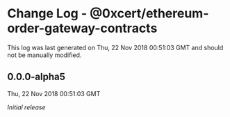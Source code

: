 # Change Log - @0xcert/ethereum-order-gateway-contracts

This log was last generated on Thu, 22 Nov 2018 00:51:03 GMT and should not be manually modified.

## 0.0.0-alpha5
Thu, 22 Nov 2018 00:51:03 GMT

*Initial release*

